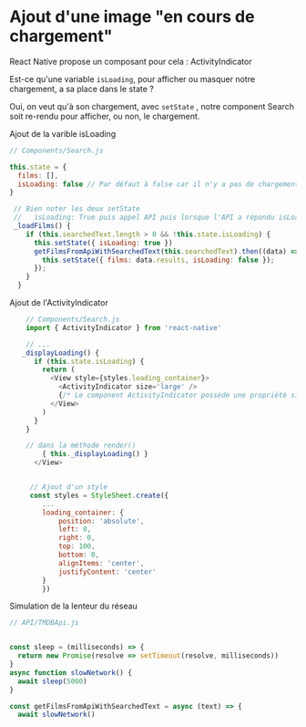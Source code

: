 ﻿# Ajout d'une image "en cours de chargement"

React Native propose un composant pour cela : ActivityIndicator

Est-ce qu'une variable  `isLoading`, pour afficher ou masquer notre chargement, a sa place dans le state ?

Oui, on veut qu'à son chargement, avec  `setState`  , notre component Search soit re-rendu pour afficher, ou non, le chargement.

Ajout de la varible isLoading
```javascript
// Components/Search.js

this.state = {
  films: [],
  isLoading: false // Par défaut à false car il n'y a pas de chargement tant qu'on ne lance pas de recherche
}

 // Bien noter les deux setState
 //   isLoading: True puis appel API puis lorsque l'API a répondu isLoading: False
 _loadFilms() {
    if (this.searchedText.length > 0 && !this.state.isLoading) {
      this.setState({ isLoading: true })
      getFilmsFromApiWithSearchedText(this.searchedText).then((data) => {
        this.setState({ films: data.results, isLoading: false });
      });
    }
  }
```
Ajout de l'ActivityIndicator
```javascript 
    // Components/Search.js
    import { ActivityIndicator } from 'react-native'

    // ...
   _displayLoading() {
      if (this.state.isLoading) {
        return (
          <View style={styles.loading_container}>
            <ActivityIndicator size='large' />
            {/* Le component ActivityIndicator possède une propriété size pour définir la taille du visuel de chargement : small ou large. Par défaut size vaut small, on met donc large pour que le chargement soit bien visible */}
          </View>
        )
      }
    }

    // dans la méthode render()
        { this._displayLoading() }
      </View>


     // Ajout d'un style
     const styles = StyleSheet.create({
        ...
        loading_container: {
            position: 'absolute',
            left: 0,
            right: 0,
            top: 100,
            bottom: 0,
            alignItems: 'center',
            justifyContent: 'center'
        }
        })
```

Simulation de la lenteur du réseau
```javascript
// API/TMDBApi.js


const sleep = (milliseconds) => {
  return new Promise(resolve => setTimeout(resolve, milliseconds))
}
async function slowNetwork() {
  await sleep(5000)
}

const getFilmsFromApiWithSearchedText = async (text) => {
  await slowNetwork()
```